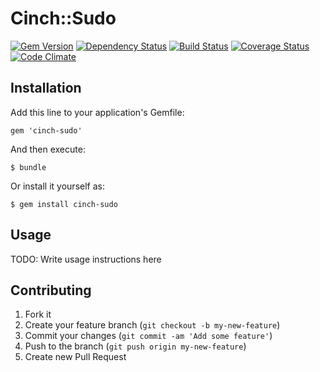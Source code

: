 # Cinch::Sudo

[![Gem Version](https://badge.fury.io/rb/cinch-sudo.png)](http://badge.fury.io/rb/cinch-sudo)
[![Dependency Status](https://gemnasium.com/canonical-hackers/cinch-sudo.png)](https://gemnasium.com/canonical-hackers/cinch-sudo)
[![Build Status](https://travis-ci.org/canonical-hackers/cinch-sudo.png?branch=master)](https://travis-ci.org/canonical-hackers/cinch-sudo)
[![Coverage Status](https://coveralls.io/repos/canonical-hackers/cinch-sudo/badge.png?branch=master)](https://coveralls.io/r/canonical-hackers/cinch-sudo?branch=master)
[![Code Climate](https://codeclimate.com/github/canonical-hackers/cinch-sudo.png)](https://codeclimate.com/github/canonical-hackers/cinch-sudo)


## Installation

Add this line to your application's Gemfile:

    gem 'cinch-sudo'

And then execute:

    $ bundle

Or install it yourself as:

    $ gem install cinch-sudo

## Usage

TODO: Write usage instructions here

## Contributing

1. Fork it
2. Create your feature branch (`git checkout -b my-new-feature`)
3. Commit your changes (`git commit -am 'Add some feature'`)
4. Push to the branch (`git push origin my-new-feature`)
5. Create new Pull Request
